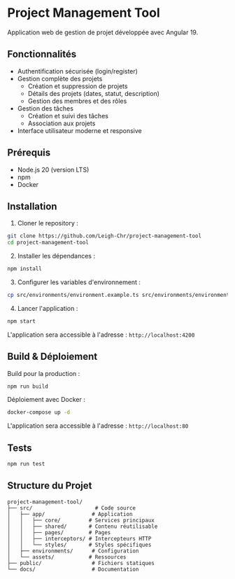 # Project Management Tool

Application web de gestion de projet développée avec Angular 19.

## Fonctionnalités

- Authentification sécurisée (login/register)
- Gestion complète des projets
  - Création et suppression de projets
  - Détails des projets (dates, statut, description)
  - Gestion des membres et des rôles
- Gestion des tâches
  - Création et suivi des tâches
  - Association aux projets
- Interface utilisateur moderne et responsive

## Prérequis

- Node.js 20 (version LTS)
- npm
- Docker

## Installation

1. Cloner le repository :
```bash
git clone https://github.com/Leigh-Chr/project-management-tool
cd project-management-tool
```

2. Installer les dépendances :
```bash
npm install
```

3. Configurer les variables d'environnement :
```bash
cp src/environments/environment.example.ts src/environments/environment.ts
```

4. Lancer l'application :
```bash
npm start
```

L'application sera accessible à l'adresse : `http://localhost:4200`

## Build & Déploiement

Build pour la production :
```bash
npm run build
```

Déploiement avec Docker :
```bash
docker-compose up -d
```

L'application sera accessible à l'adresse : `http://localhost:80`

## Tests

```bash
npm run test
```

## Structure du Projet

```
project-management-tool/
├── src/                    # Code source
│   ├── app/               # Application
│   │   ├── core/         # Services principaux
│   │   ├── shared/       # Contenu réutilisable
│   │   ├── pages/        # Pages
│   │   ├── interceptors/ # Intercepteurs HTTP
│   │   └── styles/       # Styles spécifiques
│   ├── environments/      # Configuration
│   └── assets/           # Ressources
├── public/                # Fichiers statiques
└── docs/                  # Documentation
```
